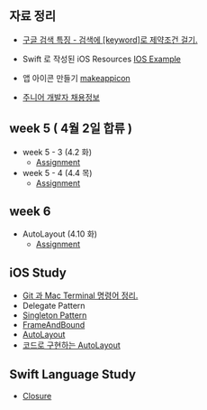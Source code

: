 ## 자료 정리
* [구글 검색 특징 - 검색에 [keyword]로 제약조건 걸기.](https://github.com/changSic/Task/wiki/%EA%B5%AC%EA%B8%80-%EA%B2%80%EC%83%89-%ED%8A%B9%EC%A7%95)


* Swift 로 작성된 iOS Resources [IOS Example](https://iosexample.com/)
* 앱 아이콘 만들기 [makeappicon](https://makeappicon.com)
* [주니어 개발자 채용정보](<https://github.com/jojoldu/junior-recruit-scheduler>)

## week 5 ( 4월 2일 합류 )

* week 5 - 3 (4.2 화)
  * [Assignment]()
* week 5 - 4 (4.4 목)
  * [Assignment]()

## week 6
* AutoLayout (4.10 화)
  * [Assignment](<https://github.com/changSic/Task/tree/master/Week6/AutoLayout/Assignment>)



## iOS Study

* [Git 과 Mac Terminal 명령어 정리.](<https://github.com/changSic/Task/wiki/Git-%EA%B3%BC-Mac-Terminal-%EB%AA%85%EB%A0%B9%EC%96%B4-%EC%A0%95%EB%A6%AC.>)
* Delegate Pattern
* [Singleton Pattern](<https://github.com/changSic/Task/wiki/Singleton>)
* [FrameAndBound](<https://github.com/changSic/Task/wiki/FrameAndBound>)
* [AutoLayout](<https://github.com/changSic/Task/wiki/AutoLayout>)
* [코드로 구현하는 AutoLayout](<https://github.com/changSic/Task/wiki/%EC%BD%94%EB%93%9C%EB%A1%9C-%EA%B5%AC%ED%98%84%ED%95%98%EB%8A%94-AutoLayout>)

## Swift Language Study

* [Closure](https://github.com/changSic/Task/wiki/Closures)


